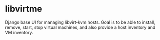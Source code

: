 # libvirtme
Django base UI for managing libvirt-kvm hosts. Goal is to be able to install, remove, start, stop virtual machines, and also provide a host inventory and VM inventory. 
